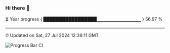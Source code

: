 ### Hi there 👋

⏳ Year progress { █████████████████▁▁▁▁▁▁▁▁▁▁▁▁▁ } 56.97 %

---

⏰ Updated on Sat, 27 Jul 2024 12:36:11 GMT

![Progress Bar CI](https://github.com/ZhaoGui/ZhaoGui/workflows/Progress%20Bar%20CI/badge.svg)
